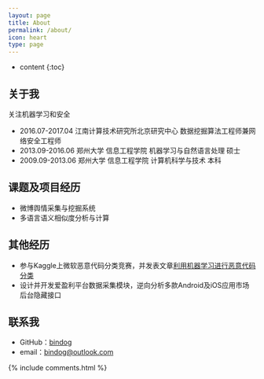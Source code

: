```yaml
---
layout: page
title: About
permalink: /about/
icon: heart
type: page
---
```


* content
{:toc}

## 关于我

关注机器学习和安全

* 2016.07-2017.04 江南计算技术研究所北京研究中心 数据挖掘算法工程师兼网络安全工程师
* 2013.09-2016.06 郑州大学 信息工程学院 机器学习与自然语言处理 硕士
* 2009.09-2013.06 郑州大学 信息工程学院 计算机科学与技术 本科

## 课题及项目经历

* 微博舆情采集与挖掘系统
* 多语言语义相似度分析与计算

## 其他经历

* 参与Kaggle上微软恶意代码分类竞赛，并发表文章[利用机器学习进行恶意代码分类](http://bindog.github.io/blog/2015/08/20/microsoft-malware-classification/)
* 设计并开发爱盈利平台数据采集模块，逆向分析多款Android及iOS应用市场后台隐藏接口

## 联系我

* GitHub：[bindog](https://github.com/bindog)
* email：bindog@outlook.com

{% include comments.html %}
